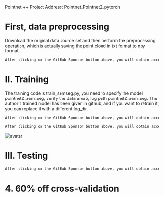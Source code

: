  Pointnet ++ Project Address: Pointnet_Pointnet2_pytorch 

#  First, data preprocessing 

 Download the original data source set and then perform the preprocessing operation, which is actually saving the point cloud in txt format to npy format. 

  ```python  
After clicking on the GitHub Sponsor button above, you will obtain access permissions to my private code repository ( https://github.com/slowlon/my_code_bar ) to view this blog code. By searching the code number of this blog, you can find the code you need, code number is: 2024020309573783562
  ```  
#  II. Training 

 The training code is train_semseg.py, you need to specify the model pointnet2_sem_seg, verify the data area5, log path pointnet2_sem_seg. The author's trained model has been given in github, and if you want to retrain it, you can replace it with a different log_dir. 

  ```python  
After clicking on the GitHub Sponsor button above, you will obtain access permissions to my private code repository ( https://github.com/slowlon/my_code_bar ) to view this blog code. By searching the code number of this blog, you can find the code you need, code number is: 2024020309573783562
  ```  
  ```python  
After clicking on the GitHub Sponsor button above, you will obtain access permissions to my private code repository ( https://github.com/slowlon/my_code_bar ) to view this blog code. By searching the code number of this blog, you can find the code you need, code number is: 2024020309573783562
  ```  
 ![avatar]( 0a618b718c844b699b3fe4ca53cab985.png) 

#  III. Testing 

  ```python  
After clicking on the GitHub Sponsor button above, you will obtain access permissions to my private code repository ( https://github.com/slowlon/my_code_bar ) to view this blog code. By searching the code number of this blog, you can find the code you need, code number is: 2024020309573783562
  ```  
#  4. 60% off cross-validation 

